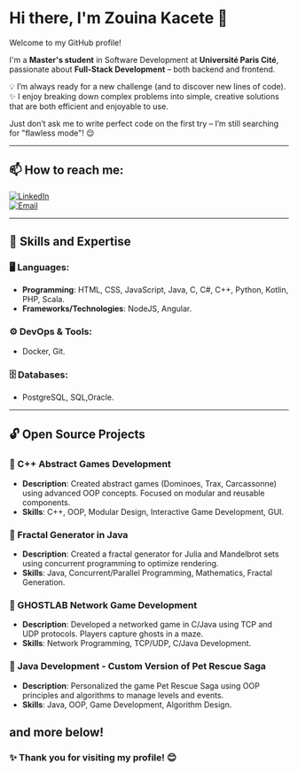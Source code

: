 # Hi there, I'm Zouina Kacete 👋

Welcome to my GitHub profile!

I'm a **Master's student** in Software Development at **Université Paris Cité**, passionate about **Full-Stack Development** – both backend and frontend.  

💡 I’m always ready for a new challenge (and to discover new lines of code).  
✨ I enjoy breaking down complex problems into simple, creative solutions that are both efficient and enjoyable to use.  

Just don’t ask me to write perfect code on the first try – I’m still searching for "flawless mode"! 😌  

---

## 📫 How to reach me:
[![LinkedIn](https://img.shields.io/badge/LinkedIn-Profile-blue?logo=linkedin)](https://www.linkedin.com/in/zouina-kacete)  
[![Email](https://img.shields.io/badge/Email-kacetezouina@outlook.fr-red)](mailto:kacetezouina@outlook.fr)

---

## 🌟 Skills and Expertise

### 🖥️ Languages:
- **Programming**: HTML, CSS, JavaScript, Java, C, C#, C++, Python, Kotlin, PHP, Scala.
- **Frameworks/Technologies**: NodeJS, Angular.

### ⚙️ DevOps & Tools:
- Docker, Git.

### 🗄️ Databases:
- PostgreSQL, SQL,Oracle.

---

## 🔓 Open Source Projects


### 📌 C++ Abstract Games Development  
- **Description**: Created abstract games (Dominoes, Trax, Carcassonne) using advanced OOP concepts. Focused on modular and reusable components.  
- **Skills**: C++, OOP, Modular Design, Interactive Game Development, GUI.  


### 📌 Fractal Generator in Java  
- **Description**: Created a fractal generator for Julia and Mandelbrot sets using concurrent programming to optimize rendering.  
- **Skills**: Java, Concurrent/Parallel Programming, Mathematics, Fractal Generation.  

### 📌 GHOSTLAB Network Game Development  
- **Description**: Developed a networked game in C/Java using TCP and UDP protocols. Players capture ghosts in a maze.  
- **Skills**: Network Programming, TCP/UDP, C/Java Development.  

### 📌 Java Development - Custom Version of Pet Rescue Saga  
- **Description**: Personalized the game Pet Rescue Saga using OOP principles and algorithms to manage levels and events.  
- **Skills**: Java, OOP, Game Development, Algorithm Design.  
  

and more below!
---

### ✨ Thank you for visiting my profile! 😊
